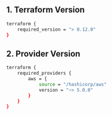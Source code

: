 ## 1. **Terraform Version**
```sh
terraform {
    required_version = "> 0.12.0"
}
```

## 2. **Provider Version**
```sh
terraform {
    required_providers {
        aws = {
            source = "/hashicorp/aws"
            version = "~> 5.0.0"
        }
    }
}
```